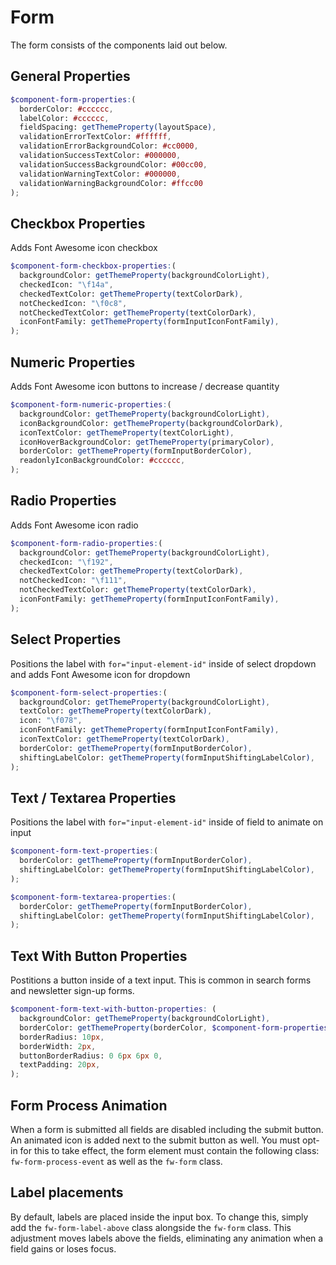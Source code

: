 # Form
The form consists of the components laid out below.

## General Properties
```scss
$component-form-properties:(
  borderColor: #cccccc,
  labelColor: #cccccc,
  fieldSpacing: getThemeProperty(layoutSpace),
  validationErrorTextColor: #ffffff,
  validationErrorBackgroundColor: #cc0000,
  validationSuccessTextColor: #000000,
  validationSuccessBackgroundColor: #00cc00,
  validationWarningTextColor: #000000,
  validationWarningBackgroundColor: #ffcc00
);
```

## Checkbox Properties
Adds Font Awesome icon checkbox
```scss
$component-form-checkbox-properties:(
  backgroundColor: getThemeProperty(backgroundColorLight),
  checkedIcon: "\f14a",
  checkedTextColor: getThemeProperty(textColorDark),
  notCheckedIcon: "\f0c8",
  notCheckedTextColor: getThemeProperty(textColorDark),
  iconFontFamily: getThemeProperty(formInputIconFontFamily),
);
```


## Numeric Properties
Adds Font Awesome icon buttons to increase / decrease quantity
```scss
$component-form-numeric-properties:(
  backgroundColor: getThemeProperty(backgroundColorLight),
  iconBackgroundColor: getThemeProperty(backgroundColorDark),
  iconTextColor: getThemeProperty(textColorLight),
  iconHoverBackgroundColor: getThemeProperty(primaryColor),
  borderColor: getThemeProperty(formInputBorderColor),
  readonlyIconBackgroundColor: #cccccc,
);
```

## Radio Properties
Adds Font Awesome icon radio
```scss
$component-form-radio-properties:(
  backgroundColor: getThemeProperty(backgroundColorLight),
  checkedIcon: "\f192",
  checkedTextColor: getThemeProperty(textColorDark),
  notCheckedIcon: "\f111",
  notCheckedTextColor: getThemeProperty(textColorDark),
  iconFontFamily: getThemeProperty(formInputIconFontFamily),
);
```

## Select Properties
Positions the label with `for="input-element-id"` inside of select dropdown and adds Font Awesome icon for dropdown
```scss
$component-form-select-properties:(
  backgroundColor: getThemeProperty(backgroundColorLight),
  textColor: getThemeProperty(textColorDark),
  icon: "\f078",
  iconFontFamily: getThemeProperty(formInputIconFontFamily),
  iconTextColor: getThemeProperty(textColorDark),
  borderColor: getThemeProperty(formInputBorderColor),
  shiftingLabelColor: getThemeProperty(formInputShiftingLabelColor),
);
```

## Text / Textarea Properties
Positions the label with `for="input-element-id"` inside of field to animate on input
```scss
$component-form-text-properties:(
  borderColor: getThemeProperty(formInputBorderColor),
  shiftingLabelColor: getThemeProperty(formInputShiftingLabelColor),
);

$component-form-textarea-properties:(
  borderColor: getThemeProperty(formInputBorderColor),
  shiftingLabelColor: getThemeProperty(formInputShiftingLabelColor),
);
```

## Text With Button Properties
Postitions a button inside of a text input. This is common in search forms and newsletter sign-up forms.
```scss
$component-form-text-with-button-properties: (
  backgroundColor: getThemeProperty(backgroundColorLight),
  borderColor: getThemeProperty(borderColor, $component-form-properties),
  borderRadius: 10px,
  borderWidth: 2px,
  buttonBorderRadius: 0 6px 6px 0,
  textPadding: 20px,
);
```

## Form Process Animation
When a form is submitted all fields are disabled including the submit button. An animated icon is added next to the submit button as well.
You must opt-in for this to take effect, the form element must contain the following class: `fw-form-process-event` as well as the `fw-form` class.

## Label placements
By default, labels are placed inside the input box. To change this, simply add the `fw-form-label-above` class alongside the `fw-form` class. This adjustment moves labels above the fields, eliminating any animation when a field gains or loses focus.
